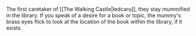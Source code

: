 The first caretaker of [[The Walking Castle|Iedcaru]], they stay mummified in the library. If you speak of a desire for a book or topic, the mummy's brass eyes flick to look at the location of the book within the library, if it exists.